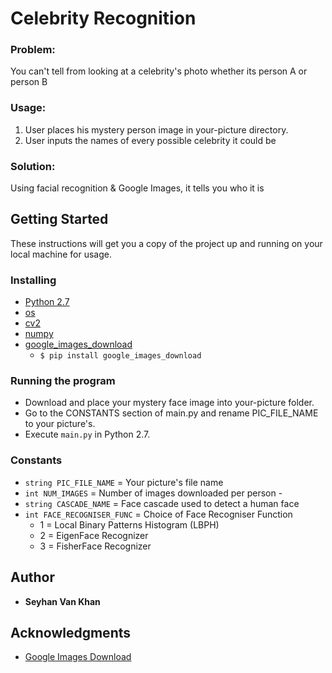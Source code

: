 # Celebrity Recognition


### Problem:
You can't tell from looking at a celebrity's photo whether its person A or person B

### Usage:
1. User places his mystery person image in your-picture directory.
2. User inputs the names of every possible celebrity it could be

### Solution:
Using facial recognition & Google Images, it tells you who it is


## Getting Started
These instructions will get you a copy of the project up and running on your local machine for usage.

### Installing
- [Python 2.7](https://www.python.org/download/releases/2.7/)
- [os](https://docs.python.org/3/library/os.html)
- [cv2](https://opencv.org/)
- [numpy](https://www.scipy.org/install.html)
- [google_images_download](https://github.com/hardikvasa/google-images-download)
  * `$ pip install google_images_download`


### Running the program
* Download and place your mystery face image into your-picture folder.
* Go to the CONSTANTS section of main.py and rename PIC_FILE_NAME to your picture's.
* Execute `main.py` in Python 2.7.


### Constants
- `string PIC_FILE_NAME` = Your picture's file name
- `int NUM_IMAGES` = Number of images downloaded per person - 
- `string CASCADE_NAME` = Face cascade used to detect a human face
- `int FACE_RECOGNISER_FUNC` = Choice of Face Recogniser Function
  * 1 = Local Binary Patterns Histogram (LBPH)
  * 2 = EigenFace Recognizer
  * 3 = FisherFace Recognizer


## Author

* **Seyhan Van Khan**

## Acknowledgments

* [Google Images Download](https://github.com/hardikvasa/google-images-download)
